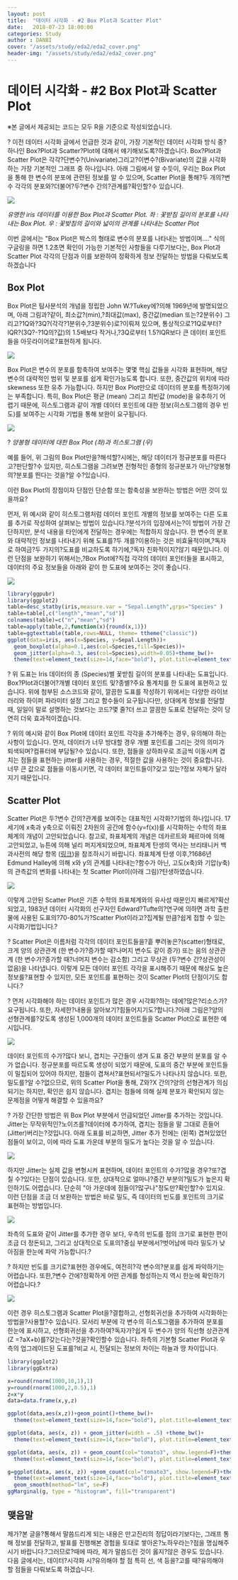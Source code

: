 ```yaml
---
layout: post
title:  "데이터 시각화 - #2 Box Plot과 Scatter Plot"
date:   2018-07-23 18:00:00
categories: Study
author : DANBI
cover: "/assets/study/eda2/eda2_cover.png"
header-img: "/assets/study/eda2/eda2_cover.png"
---
```


# 데이터 시각화 - #2 Box Plot과 Scatter Plot

※본 글에서 제공되는 코드는 모두 R을 기준으로 작성되었습니다.  

?	이전 데이터 시각화 글에서 언급한 것과 같이, 가장 기본적인 데이터 시각화 방식 중?하나인 Box?Plot과 Scatter?Plot에 대해서 얘기해보도록?하겠습니다. Box?Plot과 Scatter Plot은 각각?단변수?(Univariate)그리고?이변수?(Bivariate)의 값을 시각화하는 가장 기본적인 그래프 중 하나입니다. 아래 그림에서 알 수듯이, 우리는 Box Plot을 통해 한 변수의 분포에 관련된 정보를 알 수 있으며, Scatter Plot을 통해?두 개의?변수 각각의 분포와?더불어?두?변수 간의?관계를?확인할?수 있습니다. 

![](/assets/study/eda2/eda2_graph1.png)

*유명한 iris 데이터를 이용한 Box Plot과 Scatter Plot.*
*좌 : 꽃받침 길이의 분포를 나타내는 Box Plot. 우 : 꽃밪침의 길이와 넓이의 관계를 나타내는 Scatter Plot*

이번 글에서는 "Box Plot은 박스의 형태로 변수의 분포를 나타내는 방법이며...." 식의 구글링을 하면 1.2초면 확인이 가능한 기본적인 사항들을 다루기보다는, Box Plot과 Scatter Plot 각각의 단점과 이를 보완하여 정확하게 정보 전달하는 방법을 다뤄보도록 하겠습니다

## Box Plot

Box Plot은 탐사분석의 개념을 정립한 John W.?Tukey에?의해 1969년에 발명되었으며, 아래 그림과?같이, 최소값?(min),?최대값(max), 중간값(median 또는?2분위수) 그리고?1Q와?3Q?(각각?1분위수,?3분위수)로?이뤄져 있으며, 통상적으로?1Q로부터?IQR?(3Q?-?1Q의?값)의 1.5배보다 작거나,?3Q로부터 1.5?IQR보다 큰 데이터 포인트들을 아웃라이어로?표현하게 됩니다. 

![](/assets/study/eda2/eda2_boxplot.png)

Box Plot은 변수의 분포를 함축하여 보여주는 몇몇 핵심 값들을 시각화 표현하며, 해당 변수의 대략적인 범위 및 분포를 쉽게 확인가능도록 합니다. 또한, 중간값의 위치에 따라 skewness 또한 유추 가능합니다. 하지만 Box Plot만으로 데이터의 분포를 특정하기에는 부족합니다. 특히, Box Plot은 평균 (mean) 그리고 최빈값 (mode)을 유추하기 어렵기 때문에, 히스토그램과 같이 개별 데이터 포인트에 대한 정보(히스토그램의 경우 빈도)를 보여주는 시각화 기법을 통해 보완이 요구됩니다. 

![](/assets/study/eda2/eda2_boxplot2.png)

?						*양봉형 데이터에 대한 Box Plot (좌)과 히스토그램 (우)*

예를 들어, 위 그림의 Box Plot만을?해석할?시에는, 해당 데이터가 정규분포를 따른다고?판단할?수 있지만, 히스토그램을 그려보면 전형적인 종형의 정규분포가 아닌?양봉형의?분포를 띈다는 것을?알 수?있습니다.  

이런 Box Plot의 장점이자 단점인 단순함 또는 함축성을 보완하는 방법은 어떤 것이 있을까요?  

먼저, 위 예시와 같이 히스토그램처럼 데이터 포인트 개별의 정보를 보여주는 다른 도표를 추가로 작성하여 살펴보는 방법이 있습니다.?분석가의 입장에서는?이 방법이 가장 간단하지만, 분석 내용을 타인에게 전달하는 경우에는 적합하지 않습니다. 한 변수의 분포와 대략적인 정보를 나타내기 위해 도표를?두 개를?이용하는 것은 비효율적이며,?독자로 하여금?두 가지의?도표를 비교하도록 하기에,?독자 친화적이지?않기 때문입니다. 이런 단점을 보완하기 위해서는,?Box Plot에?직접 각각의 데이터 포인터들을 표시하고, 데이터의 주요 정보들을 아래와 같이 한 도표에 보여주는 것이 좋습니다.  

![](/assets/study/eda2/eda2_boxplot3.png)

```R
library(ggpubr)
library(ggplot2)
table=desc_statby(iris,measure.var = "Sepal.Length",grps="Species" )
table=table[,c("length","mean","sd")]
colnames(table)=c("n","mean","sd")
table=apply(table,2,function(x){round(x,1)})
table=ggtexttable(table,rows=NULL, theme= ttheme("classic"))
ggplot(data=iris, aes(x=Species, y=Sepal.Length))+
  geom_boxplot(alpha=0.1,aes(col=Species,fill=Species))+
  geom_jitter(alpha=0.3, aes(col=Species),width=0.05)+theme_bw()+
  theme(text=element_text(size=14,face="bold"), plot.title=element_text(hjust=0.5, size=16,face="bold"))+ annotation_custom(ggplotGrob(table),xmin=2.8,xmax=3.1,ymin=1.5)
```

?	위 도표는 Iris 데이터의 종 (Species)별 꽃받침 길이의 분포를 나타내는 도표입니다. Box?Plot과더불어?개별 데이터 포인트 및?종별?주요 통계치를 한 도표에 표현하고 있습니다. 위에 첨부된 소스코드와 같이, 깔끔한 도표를 작성하기 위에서는 다양한 라이브러리와 하이퍼 파라미터 설정 그리고 함수들이 요구됩니다만, 상대에게 정보를 전달할 때, 일일이 말로 설명하는 것보다는 코드?몇 줄?더 쓰고 깔끔한 도표로 전달하는 것이 당연히 더욱 효과적이겠습니다.  

?	위의 예시와 같이 Box Plot에 데이터 포인트 각각을 추가해주는 경우, 유의해야 하는 사항이 있습니다. 먼저, 데이터가 너무 방대할 경우 개별 포인트를 그리는 것의 의미가 퇴색되며?컴퓨터에 부담될?수 있습니다. 또한, 점들을 상하좌우로 조금씩 이동시켜 겹치는 점들을 표현하는 jitter를 사용하는 경우, 적절한 값을 사용하는 것이 중요합니다. 너무 큰 값으로 점들을 이동시키면, 각 데이터 포인트들이?갖고 있는?정보 자체가 달라지기 때문입니다.  



## Scatter Plot

Scatter Plot은 두?변수 간의?관계를 보여주는 대표적인 시각화?기법의 하나입니다. 17세기에 x축과 y축으로 이뤄진 2차원의 공간에 함수(y=f(x))를 시각화하는 수학의 좌표체계의 개념이 고안되었습니다. 참고로, 좌표체계의 개념은 데카르트와 페르마에 의해 고안되었고, 뉴튼에 의해 널리 퍼지게되었으며, 좌표체계 탄생의 역사는 브리태니커 백과사전의 해당 항목 ([링크](https://www.britannica.com/science/analytic-geometry))을 참조하시기 바랍니다. 좌표체계 탄생 이후,?1686년 Edmund Halley에 의해 x와 y의 관계를 나타내는?함수가 아닌, 고도(x축)와 기압(y축)의 관측값의 변화를 나타내는 첫 Scatter Plot이(아래 그림)?탄생하였습니다. 

![](/assets/study/eda2/eda2_sc1.png)

이렇게 고안된 Scatter Plot은 기존 수학의 좌표체계와의 유사성 때문인지 빠르게?확산되었고, 1983년 데이터 시각화의 선구자인 Edward?Tufte의?연구에 의하면 과학 출판물에 사용된 도표의?70-80%가?Scatter Plot이라고?집계될 만큼?쉽게 접할 수 있는 시각화기법입니다.?

?	Scatter Plot은 이름처럼 각각의 데이터 포인트들을?흩 뿌려놓은?(scatter)형태로, 크게 양의 상관관계 (한 변수가?증가할 때?나머지 변수도 같이 증가) 또는 음의 상관관계 (한 변수가?증가할 때?너머지 변수는 감소함) 그리고 무상관 (두?변수 간?상관성이 없음)을 나타냅니다. 이렇게 모든 데이터 포인트 각각을 표시해주기 때문에 해상도 높은 정보를?표현할 수 있지만, 모든 포인트를 표현하는 것이 Scatter Plot의 단점이기도 합니다.?  

?	먼저 시각화해야 하는 데이터 포인트가 많은 경우 시각화?하는 데에?많은?리소스가?요구됩니다. 또한, 자세한?내용을 알아보기?힘들어지기도?합니다.?아래 그림은?양의 선형관계를?갖도록 생성된 1,000개의 데이터 포인트들을 Scatter Plot으로 표현한 예시입니다.  

![](/assets/study/eda2/eda2_sc2.png)

데이터 포인트의 수가?많다 보니, 겹치는 구간들이 생겨 도표 중간 부분의 분포를 알 수가 없습니다. 정규분포를 따르도록 생성이 되었기 때문에, 도표의 중간 부분에 포인트들이 밀집되어 있어야 하지만, 점들이 겹쳐서?표현되서?밀도가 나타나지 않습니다. 또한, 밀도를?알 수?없으므로, 위의 Scatter Plot을 통해, Z와?X 간의?양의 선형관계가 의심되기는 하지만, 확인은 쉽지 않습니다. 겹치는 점들에 의해 실제 분포가 확인되지 않는 문제점을 어떻게 해결할 수 있을까요? 

?	가장 간단한 방법은 위 Box Plot 부분에서 언급되었던 Jitter를 추가하는 것입니다. Jitter는 무작위적인?노이즈를?데이터에 추가하여, 겹치는 점들을 말 그대로 흔들어 (Jitter)버리는?것입니다. 아래 도표를 비교하면, Jitter 추가 전에는 (왼쪽) 겹쳐있었던 점들이 보이고, 이에 따라 도표 가운데 부분의 밀도가 높다는 것을 알 수 있습니다.  

![](/assets/study/eda2/eda2_sc4.png)

하지만 Jitter는 실제 값을 변형시켜 표현하며, 데이터 포인트의 수가?많을 경우?또?겹칠 수?있다는 단점이 있습니다. 또한, 상대적으로 얼마나?중간 부분의?밀도가 높은지 확인하기도 어렵습니다. 단순히 "아 가운데에 점들이?많구나"정도만?확인할?수 있지요. 이런 단점을 조금 더 보완하는 방법은 바로 밀도, 즉 데이터의 빈도를 포인트의 크기로 표현하는 방법입니다. 

![](/assets/study/eda2/eda2_sc5.png)

좌측의 도표와 같이 Jitter를 추가한 경우 보다, 우측의 빈도를 점의 크기로 표현한 편이 조금 더 정돈되고, 그리고 상대적으로 도표의?중심 부분에서?벗어남에 따라 밀도가 낮아짐을 한눈에 파악 가능합니다.?

?	하지만 빈도를 크기로?표현한 경우에도, 여전히?각 변수의?분포를 쉽게 파악하기는 어렵습니다. 또한,?변수 간에?정확하게 어떤 관계를 형성하는지 역시 한눈에 확인하기 어렵습니다.?  

![](/assets/study/eda2/eda2_sc6.png)

이런 경우 히스토그램과 Scatter Plot을?결합하고, 선형회귀선을 추가하여 시각화하는 방법을?사용할?수 있습니다. 모서리 부분에 각 변수의 히스토그램을 추가하여 분포를 한눈에 표시하고, 선형회귀선을 추가하여?독자가?쉽게 두 변수가 양의 직선형 상관관계 (Z =?aX+b)를?갖는다는?것을?확인할수 있습니다. 좌측의 기본형 Scatter Plot과 우측의 업그레이드된 도표를?비교 시, 전달되는 정보의 차이는 하늘과 땅 차이입니다. 

```R
library(ggplot2)
library(ggExtra)

x=round(rnorm(1000,10,1),1)
y=round(rnorm(1000,2,0.5),1)
z=x*y
data=data.frame(x,y,z)

ggplot(data,aes(x,z))+geom_point()+theme_bw()+
  theme(text=element_text(size=14,face="bold"), plot.title=element_text(hjust=0.5, size=16,face="bold"))

ggplot(data, aes(x, z)) + geom_jitter(width = .5) +theme_bw()+
  theme(text=element_text(size=14,face="bold"), plot.title=element_text(hjust=0.5, size=16,face="bold"))

ggplot(data, aes(x, z)) + geom_count(col="tomato3", show.legend=F)+theme_bw()+
  theme(text=element_text(size=14,face="bold"), plot.title=element_text(hjust=0.5, size=16,face="bold"))

g=ggplot(data, aes(x, z)) +geom_count(col="tomato3", show.legend=F)+theme_bw()+
  theme(text=element_text(size=14,face="bold"), plot.title=element_text(hjust=0.5, size=16,face="bold"))+
  geom_smooth(method="lm", se=F)
ggMarginal(g, type = "histogram", fill="transparent")
```



## 맺음말

제가?본 글을?통해서 말씀드리게 되는 내용은 만고진리의 정답이라기보다는, 그래프 통해 정보를 전달하고, 발표를 진행해본 경험을 토대로 쌓아온?노하우라는?점을 명심해주시기 바랍니다.?그러므로?때에 따라, 제가 말씀드린 것이 옳지?않은 경우도 있습니다. 다음 글에서는, 데이터?시각화 시?유의해야 할 점 특히 선, 색 등을?고를 때?유의해야 할 점들을 다뤄보도록 하겠습니다. 



